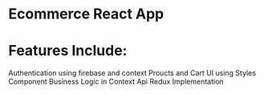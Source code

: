 # Ecommerce React App
# Features Include:
Authentication using firebase and context
Proucts and Cart UI using Styles Component
Business Logic in Context Api
Redux Implementation